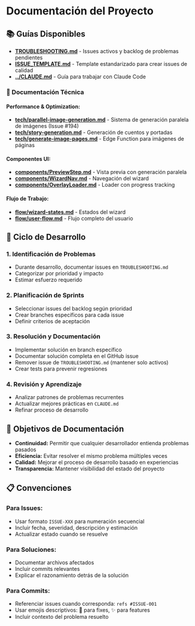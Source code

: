 # Documentación del Proyecto

## 📚 Guías Disponibles

- **[TROUBLESHOOTING.md](./TROUBLESHOOTING.md)** - Issues activos y backlog de problemas pendientes
- **[ISSUE_TEMPLATE.md](./ISSUE_TEMPLATE.md)** - Template estandarizado para crear issues de calidad
- **[../CLAUDE.md](../CLAUDE.md)** - Guía para trabajar con Claude Code

### 🔧 Documentación Técnica

#### Performance & Optimization:
- **[tech/parallel-image-generation.md](./tech/parallel-image-generation.md)** - Sistema de generación paralela de imágenes (Issue #194)
- **[tech/story-generation.md](./tech/story-generation.md)** - Generación de cuentos y portadas
- **[tech/generate-image-pages.md](./tech/generate-image-pages.md)** - Edge Function para imágenes de páginas

#### Componentes UI:
- **[components/PreviewStep.md](./components/PreviewStep.md)** - Vista previa con generación paralela
- **[components/WizardNav.md](./components/WizardNav.md)** - Navegación del wizard
- **[components/OverlayLoader.md](./components/OverlayLoader.md)** - Loader con progress tracking

#### Flujo de Trabajo:
- **[flow/wizard-states.md](./flow/wizard-states.md)** - Estados del wizard
- **[flow/user-flow.md](./flow/user-flow.md)** - Flujo completo del usuario

## 🔄 Ciclo de Desarrollo

### 1. Identificación de Problemas
- Durante desarrollo, documentar issues en `TROUBLESHOOTING.md`
- Categorizar por prioridad y impacto
- Estimar esfuerzo requerido

### 2. Planificación de Sprints
- Seleccionar issues del backlog según prioridad
- Crear branches específicos para cada issue
- Definir criterios de aceptación

### 3. Resolución y Documentación
- Implementar solución en branch específico
- Documentar solución completa en el GitHub issue
- Remover issue de `TROUBLESHOOTING.md` (mantener solo activos)
- Crear tests para prevenir regresiones

### 4. Revisión y Aprendizaje
- Analizar patrones de problemas recurrentes
- Actualizar mejores prácticas en `CLAUDE.md`
- Refinar proceso de desarrollo

## 🎯 Objetivos de Documentación

- **Continuidad:** Permitir que cualquier desarrollador entienda problemas pasados
- **Eficiencia:** Evitar resolver el mismo problema múltiples veces
- **Calidad:** Mejorar el proceso de desarrollo basado en experiencias
- **Transparencia:** Mantener visibilidad del estado del proyecto

## 📋 Convenciones

### Para Issues:
- Usar formato `ISSUE-XXX` para numeración secuencial
- Incluir fecha, severidad, descripción y estimación
- Actualizar estado cuando se resuelve

### Para Soluciones:
- Documentar archivos afectados
- Incluir commits relevantes
- Explicar el razonamiento detrás de la solución

### Para Commits:
- Referenciar issues cuando corresponda: `refs #ISSUE-001`
- Usar emojis descriptivos: 🔧 para fixes, ✨ para features
- Incluir contexto del problema resuelto